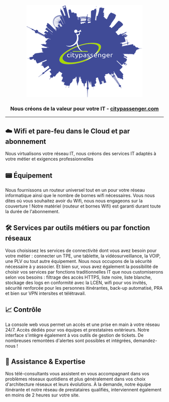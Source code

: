 <div align="center">

![Citypassenger](img/City.png)

### Nous créons de la valeur pour votre IT - [citypassenger.com](https://citypassenger.com/) 

</div>

<hr>

## ☁️ Wifi et pare-feu dans le Cloud et par abonnement

Nous virtualisons votre réseau IT,
nous créons des services IT adaptés à votre métier et exigences professionnelles

## 📟 Équipement

Nous fournissons un routeur universel tout en un pour votre réseau informatique ainsi
que le nombre de bornes wifi nécessaires. Vous nous dites où vous souhaitez avoir du Wifi,
nous nous engageons sur la couverture ! Notre matériel (routeur et bornes Wifi) est garanti
durant toute la durée de l'abonnement.

## 🛠️ Services par outils métiers ou par fonction réseaux

Vous choisissez les services de connectivité dont vous avez besoin pour votre métier : connecter
un TPE, une tablette, la vidéosurveillance, la VOIP, une PLV ou tout autre équipement.
Nous nous occupons de la sécurité nécessaire à y associer. Et bien sur, vous avez également
la possibilité de choisir vos services par fonctions traditionnelles IT que nous customiserons
selon vos besoins : filtrage des accès HTTPS, liste noire, liste blanche, stockage des logs en
conformité avec la LCEN, wifi pour vos invités, sécurité renforcée pour les personnes itinérantes,
back-up automatisé, PRA et bien sur VPN intersites et télétravail.

## 📈 Contrôle

La console web vous permet un accès et une prise en main à votre réseau 24/7.
Accès dédiés pour vos équipes et prestataires extérieurs.
Notre interface s'intègre également à vos outils de gestion de tickets. De nombreuses remontées d'alertes
sont possibles et intégrées, demandez-nous !

## 🤝 Assistance & Expertise

Nos télé-consultants vous assistent en vous accompagnant dans vos problèmes réseaux quotidiens
et plus généralement dans vos choix d'architecture réseaux et leurs évolutions.
À la demande, notre équipe itinérante et notre réseau de prestataires qualifiés,
interviennent également en moins de 2 heures sur votre site.

